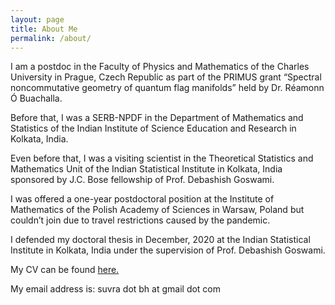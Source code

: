 ```yaml
---
layout: page
title: About Me
permalink: /about/
---
```


I am a postdoc in the Faculty of Physics and Mathematics of the Charles University in Prague, Czech Republic as part of the PRIMUS grant “Spectral noncommutative geometry of quantum flag manifolds” held by Dr. R&eacute;amonn &Oacute; Buachalla.

Before that, I was a SERB-NPDF in the Department of Mathematics and Statistics of the Indian Institute of Science Education and Research in Kolkata, India.

Even before that, I was a visiting scientist in the Theoretical Statistics and Mathematics Unit of the Indian Statistical Institute in Kolkata, India sponsored by J.C. Bose fellowship of Prof. Debashish Goswami.

I was offered a one-year postdoctoral position at the Institute of Mathematics of the Polish Academy of Sciences in Warsaw, Poland but couldn’t join due to travel restrictions caused by the pandemic.

I defended my doctoral thesis in December, 2020 at the Indian Statistical Institute in Kolkata, India under the supervision of Prof. Debashish Goswami.

My CV can be found [here.](cv.pdf)

My email address is: suvra dot bh at gmail dot com